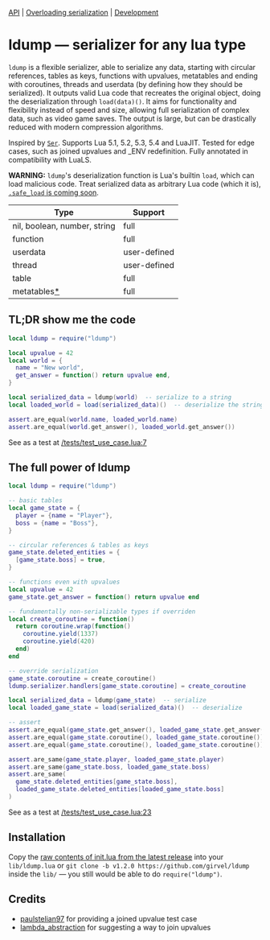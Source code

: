 [API](/docs/api.md) | [Overloading serialization](/docs/overloading.md) | [Development](/docs/development.md)

# ldump — serializer for any lua type

`ldump` is a flexible serializer, able to serialize any data, starting with circular references, tables as keys, functions with upvalues, metatables and ending with coroutines, threads and userdata (by defining how they should be serialized). It outputs valid Lua code that recreates the original object, doing the deserialization through `load(data)()`. It aims for functionality and flexibility instead of speed and size, allowing full serialization of complex data, such as video game saves. The output is large, but can be drastically reduced with modern compression algorithms.

Inspired by [`Ser`](https://github.com/gvx/Ser). Supports Lua 5.1, 5.2, 5.3, 5.4 and LuaJIT. Tested for edge cases, such as joined upvalues and _ENV redefinition. Fully annotated in compatibility with LuaLS.

**WARNING:** `ldump`'s deserialization function is Lua's builtin `load`, which can load malicious code. Treat serialized data as arbitrary Lua code (which it is), [`.safe_load` is coming soon](https://github.com/girvel/ldump/issues/42).

| Type                                      | Support      |
| ----------------------------------------- | ------------ |
| nil, boolean, number, string              | full         |
| function                                  | full         |
| userdata                                  | user-defined |
| thread                                    | user-defined |
| table                                     | full         |
| metatables[*](/docs/development.md#plans) | full         |


## TL;DR show me the code

```lua
local ldump = require("ldump")

local upvalue = 42
local world = {
  name = "New world",
  get_answer = function() return upvalue end,
}

local serialized_data = ldump(world)  -- serialize to a string
local loaded_world = load(serialized_data)()  -- deserialize the string

assert.are_equal(world.name, loaded_world.name)
assert.are_equal(world.get_answer(), loaded_world.get_answer())
```

See as a test at [/tests/test_use_case.lua:7](/tests/test_use_case.lua#L7)


## The full power of ldump

```lua
local ldump = require("ldump")

-- basic tables
local game_state = {
  player = {name = "Player"},
  boss = {name = "Boss"},
}

-- circular references & tables as keys
game_state.deleted_entities = {
  [game_state.boss] = true,
}

-- functions even with upvalues
local upvalue = 42
game_state.get_answer = function() return upvalue end

-- fundamentally non-serializable types if overriden
local create_coroutine = function()
  return coroutine.wrap(function()
    coroutine.yield(1337)
    coroutine.yield(420)
  end)
end

-- override serialization
game_state.coroutine = create_coroutine()
ldump.serializer.handlers[game_state.coroutine] = create_coroutine

local serialized_data = ldump(game_state)  -- serialize
local loaded_game_state = load(serialized_data)()  -- deserialize

-- assert
assert.are_equal(game_state.get_answer(), loaded_game_state.get_answer())
assert.are_equal(game_state.coroutine(), loaded_game_state.coroutine())
assert.are_equal(game_state.coroutine(), loaded_game_state.coroutine())

assert.are_same(game_state.player, loaded_game_state.player)
assert.are_same(game_state.boss, loaded_game_state.boss)
assert.are_same(
  game_state.deleted_entities[game_state.boss],
  loaded_game_state.deleted_entities[loaded_game_state.boss]
)
```

See as a test at [/tests/test_use_case.lua:23](/tests/test_use_case.lua#L23)


## Installation

Copy the [raw contents of init.lua from the latest release](https://raw.githubusercontent.com/girvel/ldump/refs/tags/v1.2.0/init.lua) into your `lib/ldump.lua` or `git clone -b v1.2.0 https://github.com/girvel/ldump` inside the `lib/` — you still would be able to do `require("ldump")`.

## Credits

- [paulstelian97](https://www.reddit.com/user/paulstelian97/) for providing a joined upvalue test case
- [lambda_abstraction](https://www.reddit.com/user/lambda_abstraction/) for suggesting a way to join upvalues
